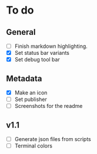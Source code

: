 # To do

## General

- [ ] Finish markdown highlighting.
- [x] Set status bar variants
- [x] Set debug tool bar

## Metadata

- [x] Make an icon
- [ ] Set publisher
- [ ] Screenshots for the readme

## v1.1

- [ ] Generate json files from scripts
- [ ] Terminal colors
